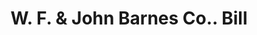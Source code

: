 ---
doi: 10.7916/D8R79S8S
date_other: '1899'
date_other_textual: '1899'
form: printed ephemera
genre:
- Invoices
name:
- W. F. & John Barnes Co.
object_in_context_url: https://biggert.cul.columbia.edu/items/view/ave_biggert_00278
subject_hierarchical_geographic:
- Rockford, Illinois, United States
subject_name:
- W. F. & John Barnes Co.
title: W. F. & John Barnes Co.. Bill
sort_title: W. F. & John Barnes Co.. Bill
call_number: ave_biggert_00278
coordinates:
- 42.25944444444445,-89.06444444444445
pid: ave_biggert_00278
identifiers: ave_biggert_00278
thumbnail: https://derivativo-2.library.columbia.edu/iiif/2/ldpd:344239/full/!256,256/0/native.jpg
permalink: /biggert/ave_biggert_00278/
layout: iiif-image-page
---